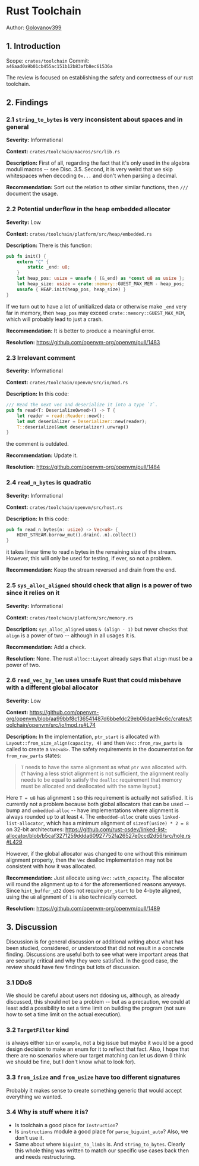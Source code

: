 # Rust Toolchain

Author: [Golovanov399](https://github.com/Golovanov399)

## 1. Introduction

Scope: `crates/toolchain`
Commit: `a46aad0a9b01cb455ac151b12b83afb8ec61536a`

The review is focused on establishing the safety and correctness of our rust toolchain.

## 2. Findings

### 2.1 `string_to_bytes` is very inconsistent about spaces and in general

**Severity:** Informational

**Context:** `crates/toolchain/macros/src/lib.rs`

**Description:** First of all, regarding the fact that it's only used in the algebra moduli macros -- see Disc. 3.5. Second, it is very weird that we skip whitespaces when decoding `0x...` and don't when parsing a decimal.

<!-- **Proof of concept:** (optional) sample code/patch or other way to demonstrate the exploit -->

**Recommendation:** Sort out the relation to other similar functions, then `///` document the usage.

<!-- **Resolution:** link to the PR where this is resolved, once done -->


### 2.2 Potential underflow in the heap embedded allocator

**Severity:** Low

**Context:** `crates/toolchain/platform/src/heap/embedded.rs`

**Description:** There is this function:

```rust
pub fn init() {
    extern "C" {
        static _end: u8;
    }
    let heap_pos: usize = unsafe { (&_end) as *const u8 as usize };
    let heap_size: usize = crate::memory::GUEST_MAX_MEM - heap_pos;
    unsafe { HEAP.init(heap_pos, heap_size) }
}
```

If we turn out to have a lot of unitialized data or otherwise make `_end` very far in memory, then `heap_pos` may exceed `crate::memory::GUEST_MAX_MEM`, which will probably lead to just a crash.

<!-- **Proof of concept:** (optional) sample code/patch or other way to demonstrate the exploit -->

**Recommendation:** It is better to produce a meaningful error.

**Resolution:** https://github.com/openvm-org/openvm/pull/1483

### 2.3 Irrelevant comment

**Severity:** Informational

**Context:** `crates/toolchain/openvm/src/io/mod.rs`

**Description:** In this code:

```rust
/// Read the next vec and deserialize it into a type `T`.
pub fn read<T: DeserializeOwned>() -> T {
    let reader = read::Reader::new();
    let mut deserializer = Deserializer::new(reader);
    T::deserialize(&mut deserializer).unwrap()
}
```

the comment is outdated.

<!-- **Proof of concept:** (optional) sample code/patch or other way to demonstrate the exploit -->

**Recommendation:** Update it.

**Resolution:** https://github.com/openvm-org/openvm/pull/1484

### 2.4 `read_n_bytes` is quadratic

**Severity:** Informational

**Context:** `crates/toolchain/openvm/src/host.rs`

**Description:** In this code:

```rust
pub fn read_n_bytes(n: usize) -> Vec<u8> {
    HINT_STREAM.borrow_mut().drain(..n).collect()
}
```

it takes linear time to read `n` bytes in the remaining size of the stream. However, this will only be used for testing, if ever, so not a problem.

<!-- **Proof of concept:** (optional) sample code/patch or other way to demonstrate the exploit -->

**Recommendation:** Keep the stream reversed and drain from the end.

<!-- **Resolution:** link to the PR where this is resolved, once done -->


### 2.5 `sys_alloc_aligned` should check that align is a power of two since it relies on it

**Severity:** Informational

**Context:** `crates/toolchain/platform/src/memory.rs`

**Description:** `sys_alloc_aligned` uses `& (align - 1)` but never checks that `align` is a power of two -- although in all usages it is.

<!-- **Proof of concept:** (optional) sample code/patch or other way to demonstrate the exploit -->

**Recommendation:** Add a check.

**Resolution:** None. The rust `alloc::Layout` already says that `align` must be a power of two.

### 2.6 `read_vec_by_len` uses unsafe Rust that could misbehave with a different global allocator

**Severity:** Low 

**Context:** https://github.com/openvm-org/openvm/blob/aa99bbf8c136541487d6bbefdc29eb06dae94c6c/crates/toolchain/openvm/src/io/mod.rs#L74

**Description:** In the implementation, `ptr_start` is allocated with `Layout::from_size_align(capacity, 4)` and then `Vec::from_raw_parts` is called to create a `Vec<u8>`. 
The safety requirements in the documentation for `from_raw_parts` states:

> `T` needs to have the same alignment as what `ptr` was allocated with. (`T` having a less strict alignment is not sufficient, the alignment really needs to be equal to satisfy the `dealloc` requirement that memory must be allocated and deallocated with the same layout.)

Here `T = u8` has alignment `1` so this requirement is actually not satisfied.
It is currently not a problem because both global allocators that can be used -- bump and `embedded-alloc` -- have implementations where alignment is always rounded up to at least `4`.
The `embedded-alloc` crate uses `linked-list-allocator`, which has a minimum alignment of
`sizeof(usize) * 2 = 8` on 32-bit architectures: https://github.com/rust-osdev/linked-list-allocator/blob/b5caf3271259ddda60927752fa26527e0ccd2d56/src/hole.rs#L429

However, if the global allocator was changed to one without this minimum alignment property, then the `Vec` dealloc implementation may not be consistent with how it was allocated.

**Recommendation:** Just allocate using `Vec::with_capacity`. The allocator will round the alignment up to `4` for the aforementioned reasons anyways.
Since `hint_buffer_u32` does not require `ptr_start` to be 4-byte aligned, using the `u8` alignment of `1` is also technically correct.

**Resolution:** https://github.com/openvm-org/openvm/pull/1489


## 3. Discussion

Discussion is for general discussion or additional writing about what has been studied, considered, or understood that did not result in a concrete finding. Discussions are useful both to see what were important areas that are security critical and why they were satisfied. In the good case, the review should have few findings but lots of discussion.

### 3.1 DDoS

We should be careful about users not ddosing us, although, as already discussed, this should not be a problem -- but as a precaution, we could at least add a possibility to set a time limit on building the program (not sure how to set a time limit on the actual execution).

### 3.2 `TargetFilter` kind

is always either `bin` or `example`, not a big issue but maybe it would be a good design decision to make an enum for it to reflect that fact. Also, I hope that there are no scenarios where our target matching can let us down (I think we should be fine, but I don't know what to look for).

### 3.3 `from_isize` and `from_usize` have too different signatures

Probably it makes sense to create something generic that would accept everything we wanted.

### 3.4 Why is stuff where it is?

- Is toolchain a good place for `Instruction`?
- Is `instructions` module a good place for `parse_biguint_auto`? Also, we don't use it.
- Same about where `biguint_to_limbs` is. And `string_to_bytes`. Clearly this whole thing was written to match our specific use cases back then and needs restructuring.
